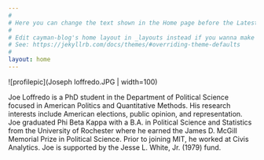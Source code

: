 ```yaml
---
#
# Here you can change the text shown in the Home page before the Latest Posts section.
#
# Edit cayman-blog's home layout in _layouts instead if you wanna make some changes
# See: https://jekyllrb.com/docs/themes/#overriding-theme-defaults
#
layout: home
---
```

![profilepic](Joseph loffredo.JPG | width=100)

Joe Loffredo is a PhD student in the Department of Political Science focused in American Politics and Quantitative Methods. His research interests include American elections, public opinion, and representation. Joe graduated Phi Beta Kappa with a B.A. in Political Science and Statistics from the University of Rochester where he earned the James D. McGill Memorial Prize in Political Science. Prior to joining MIT, he worked at Civis Analytics. Joe is supported by the Jesse L. White, Jr. (1979) fund.
